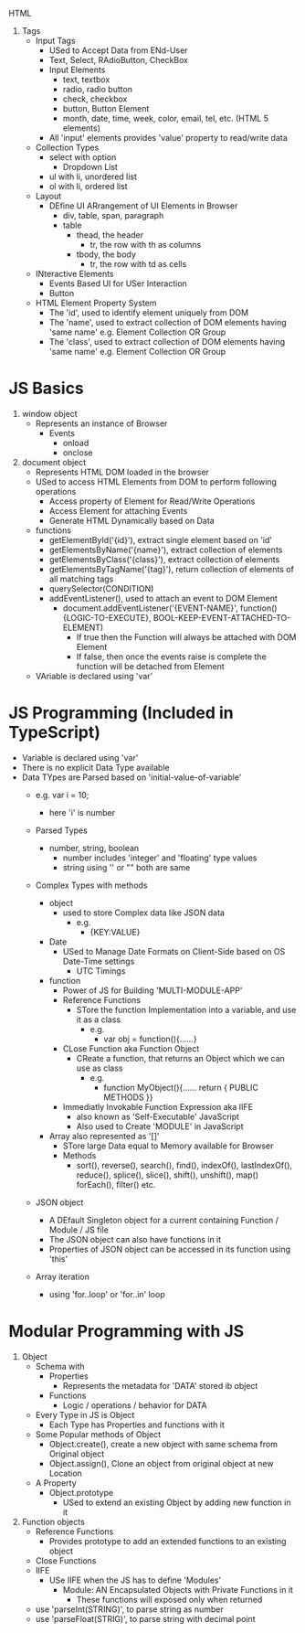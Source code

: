 HTML
1. Tags
    - Input Tags
        - USed to Accept Data from ENd-User
        - Text, Select, RAdioButton, CheckBox
        - Input Elements
            - text, textbox
            - radio, radio button
            - check, checkbox
            - button, Button Element
            - month, date, time, week, color, email, tel, etc. (HTML 5 elements) 
        - All 'input' elements provides 'value' property to read/write data     
    - Collection Types
        - select with option
            - Dropdown List
        - ul with li, unordered list
        - ol with li, ordered list            
    - Layout
        - DEfine UI ARrangement of UI Elements in Browser
            - div, table, span, paragraph
            - table
                - thead, the header
                    - tr, the row with th as columns
                - tbody, the body
                    - tr, the row with td as cells
    - INteractive Elements
        - Events Based UI for USer Interaction
         - Button
    - HTML Element Property System
        - The 'id', used to identify element uniquely from DOM
        - The 'name', used to extract collection of DOM elements having 'same name' e.g. Element Collection OR Group
        - The 'class', used to extract collection of DOM elements having 'same name' e.g. Element Collection OR Group 

# JS Basics
1. window object
    - Represents an instance of Browser
        - Events
            - onload
            - onclose
2. document object
    - Represents HTML DOM loaded in the browser
    - USed to access HTML Elements from DOM to perform following operations
        - Access property of Element for Read/Write Operations
        - Access Element for attaching Events
        - Generate HTML Dynamically based on Data 
    - functions
        - getElementById('{id}'), extract single element based on 'id'
        - getElementsByName('{name}'), extract collection of elements
        - getElementsByClass('{class}'), extract collection of elements   
        - getElementsByTagName('{tag}'), return collection of elements of all matching tags
        - querySelector(CONDITION)
        - addEventListener(), used to attach an event to DOM Element
            - document.addEventListener('{EVENT-NAME}', function(){LOGIC-TO-EXECUTE}, BOOL-KEEP-EVENT-ATTACHED-TO-ELEMENT)
                - If true then the Function will always be attached with DOM Element
                - If false, then once the events raise is complete the function will be detached from Element         
    - VAriable is declared using 'var'              

# JS Programming (Included in TypeScript)
- Variable is declared using 'var'
- There is no explicit Data Type available
- Data TYpes are Parsed based on 'initial-value-of-variable'
    - e.g. var i = 10; 
        - here 'i' is number
    - Parsed Types
        - number, string, boolean
            - number includes 'integer' and 'floating' type values
            - string using '' or "" both are same
    - Complex Types with methods
        - object
            -  used to store Complex data like JSON data
                - e.g.
                    - {KEY:VALUE}
        - Date
            - USed to Manage Date Formats on Client-Side based on OS Date-Time settings
                - UTC Timings
        - function
            - Power of JS for Building 'MULTI-MODULE-APP'
            - Reference Functions
                - STore the function Implementation into a variable, and use it as a class 
                    - e.g.
                        - var obj = function(){......}
            - CLose Function aka Function Object
                - CReate a function, that returns an Object which we can use as class
                    - e.g.
                        - function MyObject(){...... return { PUBLIC METHODS }}
            - Immediatly Invokable Function Expression aka IIFE 
                - also known as 'Self-Executable' JavaScript
                - Also used to Create 'MODULE' in JavaScript            
        - Array also represented as '[]'         
            - STore large Data equal to Memory available for Browser
            - Methods
                - sort(), reverse(), search(), find(), indexOf(), lastIndexOf(), reduce(), splice(), slice(), shift(), unshift(), map() forEach(), filter() etc.

    - JSON object
        - A DEfault Singleton object for a current containing Function / Module / JS file
        - The JSON object can also have functions in it
        - Properties of JSON object can be accessed in its function using  'this'            
    - Array iteration
        - using 'for..loop' or 'for..in' loop

# Modular Programming with JS
1. Object
    - Schema with
        - Properties
            - Represents the metadata for 'DATA' stored ib object
        - Functions
            - Logic / operations / behavior for DATA
    - Every Type in JS is Object
        - Each Type has Properties and functions with it
    - Some Popular methods of Object     
        - Object.create(), create a new object with same schema from Original object 
        - Object.assign(), Clone an object from original object at new Location
    - A Property
        - Object.prototype
            - USed to extend an existing Object by adding new function in it    
2. Function objects
    - Reference Functions
        - Provides prototype to add an extended functions to an existing object
    - Close Functions
    - IIFE    
        - USe IIFE when the JS has to define 'Modules'  
            - Module: AN Encapsulated Objects with Private Functions in it
                - These functions will exposed only when returned
    - use 'parseInt(STRING)', to parse string as number
    - use 'parseFloat(STRIG)', to parse string with decimal point